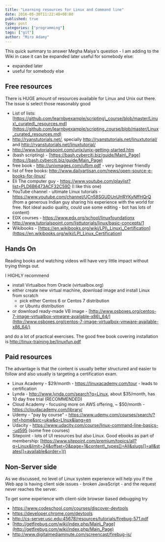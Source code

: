 ```yaml
---
title: "Learning resources for Linux and Command line"
date: 2016-05-30T11:22:48+08:00
published: true
type: post
categories: ["programming"]
tags: ["git"]
author: "Miro Adamy"
---
```


This quick summary to answer Megha Maiya's question - I am adding to the Wiki in case it can be expanded later
useful for somebody else:

* expanded later
* useful for somebody else

## Free resources

There is HUGE amount of resources available for Linux and Unix out there. The issue is select those reasonably good 

* List of lists: [https://github.com/learnbyexample/scripting\_course/blob/master/Linux\_curated\_resources.md](https://github.com/learnbyexample/scripting_course/blob/master/Linux_curated_resources.md)
* <http://ryanstutorials.net/>, specially <http://ryanstutorials.net/linuxtutorial/> and <http://ryanstutorials.net/linuxtutorial/>
* <http://www.tutorialspoint.com/unix/unix-getting-started.htm>
* (bash scripting) - [https://bash.cyberciti.biz/guide/Main\_Page](https://bash.cyberciti.biz/guide/Main_Page)
* free book - <http://unixmages.com/ufbm.pdf> - very beginner friendly
* list of free books: <http://www.dailyartisan.com/news/open-source-e-books-for-linux/>
* Eli The computer guy - <https://www.youtube.com/playlist?list=PLD6B6473ACF32C59D> (I like this one)
* YouTube channel - ultimate Linux tutorials - <https://www.youtube.com/channel/UCn58SGUDUnUHRYKyNffHQrQ>
(from a generous Indian guy sharing his experience with the world for free. Not ideal audio quality, could use some editing - bot has lots of content)
* EDX courses - <https://www.edx.org/school/linuxfoundationx>
* <http://www.tutorialspoint.com/listtutorials/linux/basic-concepts/1>
* Wikibooks - [https://en.wikibooks.org/wiki/LPI\_Linux\_Certification](https://en.wikibooks.org/wiki/LPI_Linux_Certification)

## Hands On

Reading books and watching videos will have very little impact without trying things out.

I HIGHLY recommend 

* install Virtualbox from Oracle (virtualbox.org)
* either create new virtual machine, download image and install Linux from scratch
  * pick either Centos 6 or Centos 7 distribution
  * or Ubuntu distribution
* or download ready-made VB image - [http://www.osboxes.org/centos-7-image-virtualbox-vmware-available-x86\_64/](http://www.osboxes.org/centos-7-image-virtualbox-vmware-available-x86_64/)

and do a lot of practical exercises. The good free book covering installation is <http://linux-training.be/linuxfun.pdf>

## Paid resources

The advantage is that the content is usually better structured and easier to follow and also usually is targeting a certification exam.

* Linux Academy - $29/month - <https://linuxacademy.com/tour> - leads to certification
* Lynda - <http://www.lynda.com/search?q=Linux>, about $35/month, has 10 day free trial (RECOMMENDED)
* Cloud Academy - focusing more on AWS offering, ~ $50/month - <https://cloudacademy.com/library/>
* Udemy - "pay by course" - <https://www.udemy.com/courses/search/?ref=home&src=ukw&q=LInux&lang=en>
* Udacity - <https://www.udacity.com/course/linux-command-line-basics--ud595> (some free courses)
* Sitepoint - lots of UI resources but also Linux. Good ebooks as part of membership: [https://www.sitepoint.com/premium/topics/all?q=Linux&limit=24&offset=0&page=1&content\_types[]=All&slugs[]=all&states[]=available&order=]()

## Non-Server side

As we discussed, no level of Linux system experience will help you if the Web app is having client side issues - broken JavaScript - and the request never reaches the server.

To get some experience with client-side browser based debugging try

* <https://www.codeschool.com/courses/discover-devtools>
* <https://developer.chrome.com/devtools>
* <http://cs-server.usc.edu:45678/resources/tutorials/firebug-571.pdf>
* [http://getfirebug.com/wiki/index.php/Main\_Page](http://getfirebug.com/wiki/index.php/Main_Page)
* <http://www.digitalmediaminute.com/screencast/firebug-js/>